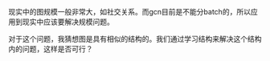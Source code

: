 现实中的图规模一般非常大，如社交关系。而gcn目前是不能分batch的，所以应用到现实中应该要解决规模问题。

对于这个问题，我猜想图是具有相似的结构的。我们通过学习结构来解决这个结构内的问题，这样是否可行？

